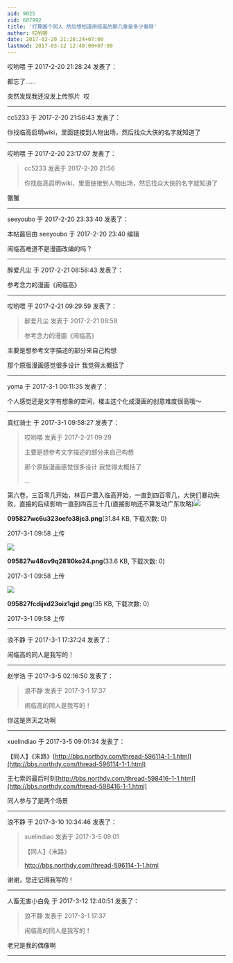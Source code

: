 ```yaml
---
aid: 9025
zid: 687992
title: '打算画个同人 然后想知道闹临高的那几章是多少章呀'
author: 哎哟喂
date: 2017-02-20 21:28:24+07:00
lastmod: 2017-03-12 12:40:00+07:00
---
```


哎哟喂 于 2017-2-20 21:28:24 发表了：

都忘了……

突然发现我还没发上传照片  哎

---------

cc5233 于 2017-2-20 21:56:43 发表了：

你找临高启明wiki，里面链接到人物出场，然后找众大侠的名字就知道了

---------

哎哟喂 于 2017-2-20 23:17:07 发表了：

> cc5233 发表于 2017-2-20 21:56
> 
> 你找临高启明wiki，里面链接到人物出场，然后找众大侠的名字就知道了



蟹蟹

---------

seeyoubo 于 2017-2-20 23:33:40 发表了：

本帖最后由 seeyoubo 于 2017-2-20 23:40 编辑 

闹临高难道不是漫画改编的吗？

---------

醉爱凡尘 于 2017-2-21 08:58:43 发表了：

参考念力的漫画《闹临高》

---------

哎哟喂 于 2017-2-21 09:29:59 发表了：

> 醉爱凡尘 发表于 2017-2-21 08:58
> 
> 参考念力的漫画《闹临高》



主要是想参考文字描述的部分来自己构想

那个原版漫画感觉很多设计 我觉得太概括了

---------

yoma 于 2017-3-1 00:11:35 发表了：

个人感觉还是文字有想象的空间，楼主这个化成漫画的创意难度很高哦～

---------

真红骑士 于 2017-3-1 09:58:27 发表了：

> 哎哟喂 发表于 2017-2-21 09:29
> 
> 主要是想参考文字描述的部分来自己构想
> 
> 那个原版漫画感觉很多设计 我觉得太概括了  
> 
> ...



第六卷，三百零几开始，林百户潜入临高开始，一直到四百零几，大侠们暴动失败，直接的后续影响一直到四百三十几(直接影响还不算发动广东攻略)![](https://cdn.jsdelivr.net/gh/lzjluzijie/beichao@main/img/095827wc6u323oefo38jc3.png)



**095827wc6u323oefo38jc3.png**(31.84 KB, 下载次数: 0)



2017-3-1 09:58 上传



![](https://cdn.jsdelivr.net/gh/lzjluzijie/beichao@main/img/095827w48ov9q281l0ko24.png)



**095827w48ov9q281l0ko24.png**(33.6 KB, 下载次数: 0)



2017-3-1 09:58 上传



![](https://cdn.jsdelivr.net/gh/lzjluzijie/beichao@main/img/095827fcdijxd23oiz1qjd.png)



**095827fcdijxd23oiz1qjd.png**(35 KB, 下载次数: 0)



2017-3-1 09:58 上传

---------

浪不静 于 2017-3-1 17:37:24 发表了：

闹临高的同人是我写的！

---------

赵学浩 于 2017-3-5 02:16:50 发表了：

> 浪不静 发表于 2017-3-1 17:37
> 
> 闹临高的同人是我写的！



你这是贪天之功啊

---------

xuelindiao 于 2017-3-5 09:01:34 发表了：

【同人】《末路》[http://bbs.northdy.com/thread-596114-1-1.html](http://bbs.northdy.com/thread-596114-1-1.html)

王七索的最后时刻[http://bbs.northdy.com/thread-598416-1-1.html](http://bbs.northdy.com/thread-598416-1-1.html)

同人参与了是两个场景

---------

浪不静 于 2017-3-10 10:34:46 发表了：

> xuelindiao 发表于 2017-3-5 09:01
> 
> 【同人】《末路》
> 
> http://bbs.northdy.com/thread-596114-1-1.html



谢谢，您还记得我写的！

---------

人畜无害小白免 于 2017-3-12 12:40:51 发表了：

> 浪不静 发表于 2017-3-1 17:37
> 
> 闹临高的同人是我写的！



老兄是我的偶像啊

---------

